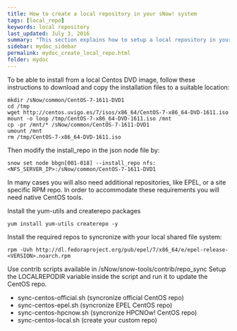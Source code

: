 ```yaml
---
title: How to create a local repository in your sNow! system
tags: [local_repo]
keywords: local repository
last_updated: July 3, 2016
summary: "This section explains how to setup a local repository in your sNow! system in order to accelerare the deployment of the compute nodes and domains."
sidebar: mydoc_sidebar
permalink: mydoc_create_local_repo.html
folder: mydoc
---
```


To be able to install from a local Centos DVD image, follow these instructions to download and copy the installation files to a suitable location:
```
mkdir /sNow/common/CentOS-7-1611-DVD1
cd /tmp
wget http://centos.uvigo.es/7/isos/x86_64/CentOS-7-x86_64-DVD-1611.iso
mount -o loop /tmp/CentOS-7-x86_64-DVD-1611.iso /mnt
cp -pr /mnt/* /sNow/common/CentOS-7-1611-DVD1
umount /mnt
rm /tmp/CentOS-7-x86_64-DVD-1611.iso
```

Then modify the install_repo in the json node file by:
```
snow set node bbgn[001-018] --install_repo nfs:<NFS_SERVER_IP>:/sNow/common/CentOS-7-1611-DVD1
```

In many cases you will also need additional repositories, like EPEL, or a site specific RPM repo. In order to accommodate these requirements you will need native CentOS tools.

Install the yum-utils and createrepo packages
```
yum install yum-utils createrepo -y
```
Install the required repos to syncronize with your local shared file system:
```
rpm -Uvh http://dl.fedoraproject.org/pub/epel/7/x86_64/e/epel-release-<VERSION>.noarch.rpm
```
Use contrib scripts available in /sNow/snow-tools/contrib/repo_sync
Setup the LOCALREPODIR variable inside the script and run it to update the CentOS repo.

* sync-centos-official.sh (syncronize official CentOS repo)
* sync-centos-epel.sh (syncronize EPEL CentOS repo)
* sync-centos-hpcnow.sh (syncronize HPCNOw! CentOS repo)
* sync-centos-local.sh (create your custom repo)

